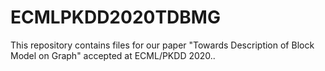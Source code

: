 # ECMLPKDD2020TDBMG
This repository contains files for our paper "Towards Description of Block Model on Graph" accepted at ECML/PKDD 2020..
